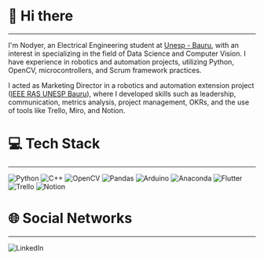 👋 Hi there
===
---

I'm Nodyer, an Electrical Engineering student at [Unesp - Bauru](https://www.bauru.unesp.br/), with an interest in specializing in the field of Data Science and Computer Vision. I have experience in robotics and automation projects, utilizing Python, OpenCV, microcontrollers, and Scrum framework practices.

I acted as Marketing Director in a robotics and automation extension project ([IEEE RAS UNESP Bauru](https://www.instagram.com/rasunespbauru/)), where I developed skills such as leadership, communication, metrics analysis, project management, OKRs, and the use of tools like Trello, Miro, and Notion.

💻 Tech Stack
===
---

![Python](https://img.shields.io/badge/python-3670A0?style=for-the-badge&logo=python&logoColor=ffdd54) ![C++](https://img.shields.io/badge/c++-%2300599C.svg?style=for-the-badge&logo=c%2B%2B&logoColor=white) ![OpenCV](https://img.shields.io/badge/opencv-%23white.svg?style=for-the-badge&logo=opencv&logoColor=white) ![Pandas](https://img.shields.io/badge/pandas-%23150458.svg?style=for-the-badge&logo=pandas&logoColor=white) ![Arduino](https://img.shields.io/badge/-Arduino-00979D?style=for-the-badge&logo=Arduino&logoColor=white) ![Anaconda](https://img.shields.io/badge/Anaconda-%2344A833.svg?style=for-the-badge&logo=anaconda&logoColor=white) ![Flutter](https://img.shields.io/badge/Flutter-%2302569B.svg?style=for-the-badge&logo=Flutter&logoColor=white) ![Trello](https://img.shields.io/badge/Trello-%23026AA7.svg?style=for-the-badge&logo=Trello&logoColor=white) ![Notion](https://img.shields.io/badge/Notion-%23000000.svg?style=for-the-badge&logo=notion&logoColor=white)

🌐 Social Networks
===
---

![LinkedIn](https://img.shields.io/badge/linkedin-%230077B5.svg?style=for-the-badge&logo=linkedin&logoColor=white)
